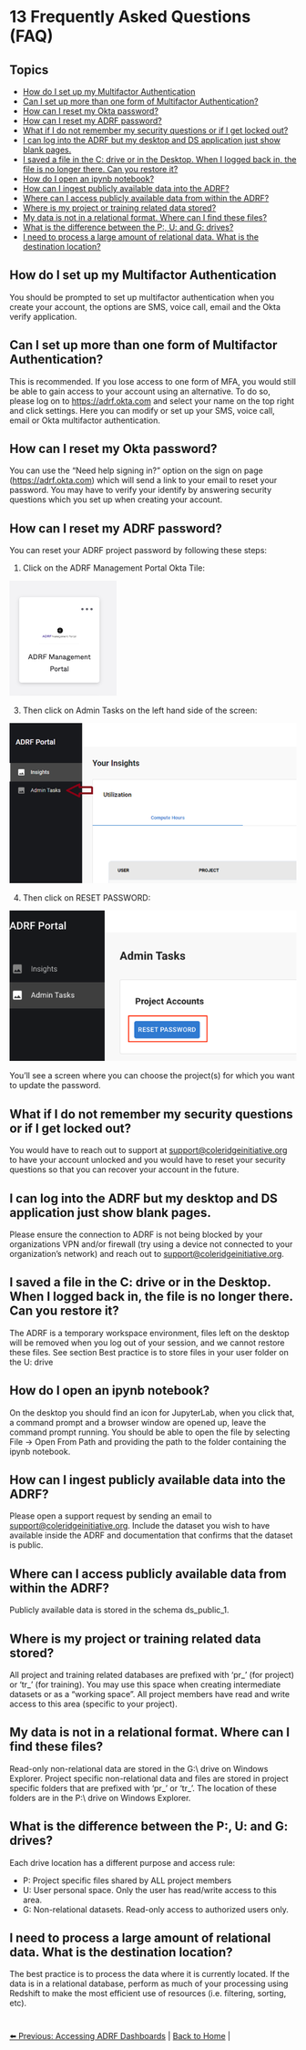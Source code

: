 # 13 Frequently Asked Questions (FAQ)

## Topics
- [How do I set up my Multifactor Authentication](#how-do-i-set-up-my-multifactor-authentication)
- [Can I set up more than one form of Multifactor Authentication?](#can-i-set-up-more-than-one-form-of-multifactor-authentication)
- [How can I reset my Okta password?](#how-can-i-reset-my-okta-password)
- [How can I reset my ADRF password?](#how-can-i-reset-my-adrf-password)
- [What if I do not remember my security questions or if I get locked out?](#what-if-i-do-not-remember-my-security-questions-or-if-i-get-locked-out)
- [I can log into the ADRF but my desktop and DS application just show blank pages.](#i-can-log-into-the-adrf-but-my-desktop-and-ds-application-just-show-blank-pages)
- [I saved a file in the C: drive or in the Desktop. When I logged back in, the file is no longer there. Can you restore it?](#i-saved-a-file-in-the-c-drive-or-in-the-desktop.-when-i-logged-back-in,-the-file-is-no-longer-there.-can-you-restore-it)
- [How do I open an ipynb notebook?](#how-do-i-open-an-ipynb-notebook)
- [How can I ingest publicly available data into the ADRF?](#how-can-i-ingest-publicly-available-data-into-the-adrf)
- [Where can I access publicly available data from within the ADRF?](#where-can-i-access-publicly-available-data-from-within-the-adrf)
- [Where is my project or training related data stored?](#where-is-my-project-or-training-related-data-stored)
- [My data is not in a relational format. Where can I find these files?](#my-data-is-not-in-a-relational-format.-where-can-i-find-these-files)
- [What is the difference between the P:, U: and G: drives?](#what-is-the-difference-between-the-p-u-and-g-drives)
- [I need to process a large amount of relational data. What is the destination location?](#i-need-to-process-a-large-amount-of-relational-data.-what-is-the-destination-location)

## How do I set up my Multifactor Authentication
You should be prompted to set up multifactor authentication when you create your account, the options are SMS, voice call, email and the Okta verify application.

## Can I set up more than one form of Multifactor Authentication?
This is recommended. If you lose access to one form of MFA, you would still be able to gain access to your account using an alternative. To do so, please log on to https://adrf.okta.com and select your name on the top right and click settings. Here you can modify or set up your SMS, voice call, email or Okta multifactor authentication.

## How can I reset my Okta password?
You can use the “Need help signing in?” option on the sign on page (https://adrf.okta.com) which will send a link to your email to reset your password. You may have to verify your identify by answering security questions which you set up when creating your account.

## How can I reset my ADRF password?
You can reset your ADRF project password by following these steps:

1. Click on the ADRF Management Portal Okta Tile:

![ADRF Management Portal Icon](images/mp_icon.png)

3. Then click on Admin Tasks on the left hand side of the screen:

![Admin Tasks](images/admin_tasks.png)

4. Then click on RESET PASSWORD:

![Reset Password](images/reset_password.png)

You’ll see a screen where you can choose the project(s) for which you want to update the password.

## What if I do not remember my security questions or if I get locked out?
You would have to reach out to support at support@coleridgeinitiative.org to have your account unlocked and you would have to reset your security questions so that you can recover your account in the future.

## I can log into the ADRF but my desktop and DS application just show blank pages.
Please ensure the connection to ADRF is not being blocked by your organizations VPN and/or firewall (try using a device not connected to your organization’s network) and reach out to [support@coleridgeinitiative.org](mailto:support@coleridgeinitiative.org).

## I saved a file in the C: drive or in the Desktop. When I logged back in, the file is no longer there. Can you restore it?
The ADRF is a temporary workspace environment, files left on the desktop will be removed when you log out of your session, and we cannot restore these files. See section  Best practice is to store files in your user folder on the U: drive

## How do I open an ipynb notebook?
On the desktop you should find an icon for JupyterLab, when you click that, a command prompt and a browser window are opened up, leave the command prompt running. You should be able to open the file by selecting File -> Open From Path  and providing the path to the folder containing the ipynb notebook.

## How can I ingest publicly available data into the ADRF?
Please open a support request by sending an email to support@coleridgeinitiative.org. Include the dataset you wish to have available inside the ADRF and documentation that confirms that the dataset is public.

## Where can I access publicly available data from within the ADRF?
Publicly available data is stored in the schema ds_public_1.

## Where is my project or training related data stored?
All project and training related databases are prefixed with ‘pr_’ (for project) or ‘tr_’ (for training). You may use this space when creating intermediate datasets or as a “working space”. All project members have read and write access to this area (specific to your project).

## My data is not in a relational format. Where can I find these files?
Read-only non-relational data are stored in the G:\ drive on Windows Explorer. Project specific non-relational data and files are stored in project specific folders that are prefixed with ‘pr_’ or ‘tr_’.  The location of these folders are in the P:\ drive on Windows Explorer.

## What is the difference between the P:, U: and G: drives?
Each drive location has a different purpose and access rule:
- P:  Project specific files shared by ALL project members
- U:  User personal space.  Only the user has read/write access to this area.
- G:  Non-relational datasets.  Read-only access to authorized users only.

## I need to process a large amount of relational data. What is the destination location?
The best practice is to process the data where it is currently located.  If the data is in a relational database, perform as much of your processing using Redshift to make the most efficient use of resources (i.e. filtering, sorting, etc). 

#

[⬅️ Previous: Accessing ADRF Dashboards](12-dashboards.md)  | [Back to Home](00-cover.md) |
